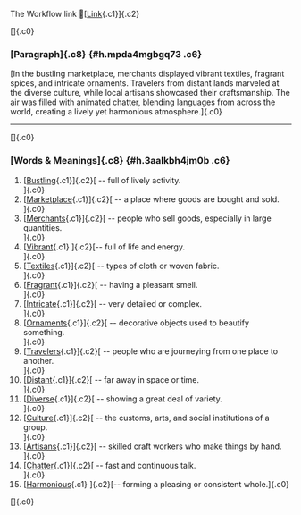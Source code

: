 The Workflow link
👏[[Link](https://www.google.com/url?q=http://www.google.com&sa=D&source=editors&ust=1756927861879603&usg=AOvVaw001C7DGwDVspklR_mBEtQv){.c1}]{.c2}

[]{.c0}

### [Paragraph]{.c8} {#h.mpda4mgbgq73 .c6}

[In the bustling marketplace, merchants displayed vibrant textiles,
fragrant spices, and intricate ornaments. Travelers from distant lands
marveled at the diverse culture, while local artisans showcased their
craftsmanship. The air was filled with animated chatter, blending
languages from across the world, creating a lively yet harmonious
atmosphere.]{.c0}

------------------------------------------------------------------------

[]{.c0}

### [Words & Meanings]{.c8} {#h.3aalkbh4jm0b .c6}

1.  [[Bustling](https://www.google.com/url?q=http://www.google.com&sa=D&source=editors&ust=1756927861880395&usg=AOvVaw32QXPfcgHsFUbNuCigpWoC){.c1}]{.c2}[ --
    full of lively activity.\
    ]{.c0}
2.  [[Marketplace](https://www.google.com/url?q=http://www.google.com&sa=D&source=editors&ust=1756927861880661&usg=AOvVaw0d6EI2wP5xqA2DSuldYvS4){.c1}]{.c2}[ --
    a place where goods are bought and sold.\
    ]{.c0}
3.  [[Merchants](https://www.google.com/url?q=http://www.google.com&sa=D&source=editors&ust=1756927861880872&usg=AOvVaw3pPiUojbusrb2ysNfiV67J){.c1}]{.c2}[ --
    people who sell goods, especially in large quantities.\
    ]{.c0}
4.  [[Vibrant](https://www.google.com/url?q=http://www.google.com&sa=D&source=editors&ust=1756927861881023&usg=AOvVaw3nckiLawRQvGnb_QZGwQNX){.c1}
    ]{.c2}[-- full of life and energy.\
    ]{.c0}
5.  [[Textiles](https://www.google.com/url?q=http://www.google.com&sa=D&source=editors&ust=1756927861881128&usg=AOvVaw3juOPa9JIEKdW1ICsMzfxo){.c1}]{.c2}[ --
    types of cloth or woven fabric.\
    ]{.c0}
6.  [[Fragrant](https://www.google.com/url?q=http://www.google.com&sa=D&source=editors&ust=1756927861881242&usg=AOvVaw3_l86lk6Rp-yAtVeT5oLko){.c1}]{.c2}[ --
    having a pleasant smell.\
    ]{.c0}
7.  [[Intricate](https://www.google.com/url?q=http://www.google.com&sa=D&source=editors&ust=1756927861881348&usg=AOvVaw2jdZcp83nkW9DiiGZgQldl){.c1}]{.c2}[ --
    very detailed or complex.\
    ]{.c0}
8.  [[Ornaments](https://www.google.com/url?q=http://www.google.com&sa=D&source=editors&ust=1756927861881449&usg=AOvVaw0ClU91Rnu5dyWnbxleloak){.c1}]{.c2}[ --
    decorative objects used to beautify something.\
    ]{.c0}
9.  [[Travelers](https://www.google.com/url?q=http://www.google.com&sa=D&source=editors&ust=1756927861881574&usg=AOvVaw303HvRior8P7XVZnlbpScz){.c1}]{.c2}[ --
    people who are journeying from one place to another.\
    ]{.c0}
10. [[Distant](https://www.google.com/url?q=http://www.google.com&sa=D&source=editors&ust=1756927861881696&usg=AOvVaw3DQqYVdcVs9DU8jO0inQtt){.c1}]{.c2}[ --
    far away in space or time.\
    ]{.c0}
11. [[Diverse](https://www.google.com/url?q=http://www.google.com&sa=D&source=editors&ust=1756927861881795&usg=AOvVaw2lhnvimGA0hxUEheFbjijy){.c1}]{.c2}[ --
    showing a great deal of variety.\
    ]{.c0}
12. [[Culture](https://www.google.com/url?q=http://www.google.com&sa=D&source=editors&ust=1756927861881898&usg=AOvVaw2Yiv4GwYipqrhHB5BwQC8Z){.c1}]{.c2}[ --
    the customs, arts, and social institutions of a group.\
    ]{.c0}
13. [[Artisans](https://www.google.com/url?q=http://www.google.com&sa=D&source=editors&ust=1756927861882023&usg=AOvVaw32zR98Le2ROqYQuCaXg6Sl){.c1}]{.c2}[ --
    skilled craft workers who make things by hand.\
    ]{.c0}
14. [[Chatter](https://www.google.com/url?q=http://www.google.com&sa=D&source=editors&ust=1756927861882137&usg=AOvVaw2EFJtI29CMrMn0o1zxaFKH){.c1}]{.c2}[ --
    fast and continuous talk.\
    ]{.c0}
15. [[Harmonious](https://www.google.com/url?q=http://www.google.com&sa=D&source=editors&ust=1756927861882256&usg=AOvVaw0NRl2FDJc0K1EpP2IQ-Hsn){.c1}
    ]{.c2}[-- forming a pleasing or consistent whole.]{.c0}

[]{.c0}
